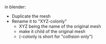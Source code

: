 in blender:
- Duplicate the mesh
- Rename it to "XYZ-colonly"
	- XYZ being the name of the original mesh
	- make it child of the original mesh
	- (-colonly is short for "collision only")
